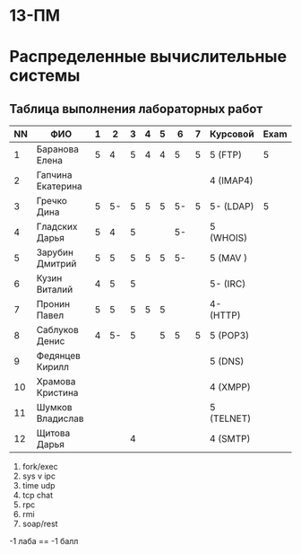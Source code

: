 # 13-ПМ
# Распределенные вычислительные системы

## Таблица выполнения лабораторных работ

| NN  | ФИО               | 1   | 2   | 3   | 4   | 5   | 6   | 7   | Курсовой   | Exam |
| --- | ----------------- | --- | --- | --- | --- | --- | --- | --- | ---------- | ---- |
| 1   | Баранова Елена    | 5   | 4   | 5   | 4   | 4   | 5   | 5   | 5 (FTP)    | 5    |
| 2   | Гапчина Екатерина |     |     |     |     |     |     |     | 4 (IMAP4)  |      |
| 3   | Гречко Дина       | 5   | 5-  | 5   | 5   | 5   | 5-  | 5   | 5- (LDAP)  | 5    |
| 4   | Гладских Дарья    | 5   | 4   | 5   |     |     | 5-  |     | 5 (WHOIS)  |      |
| 5   | Зарубин Дмитрий   | 5   | 5   | 5   | 5   | 5   | 5-  |     | 5 (MAV  )  |      |
| 6   | Кузин Виталий     | 4   | 5   | 5   |     |     |     |     | 5- (IRC)   |      |
| 7   | Пронин Павел      | 5   | 5   | 5   | 5   | 5   |     |     | 4- (HTTP)  |      |
| 8   | Саблуков Денис    | 4   | 5-  | 5   |     | 5   | 5   | 5   | 5 (POP3)   |      |
| 9   | Федянцев Кирилл   |     |     |     |     |     |     |     | 5 (DNS)    |      |
| 10  | Храмова Кристина  |     |     |     |     |     |     |     | 4 (XMPP)   |      |
| 11  | Шумков Владислав  |     |     |     |     |     |     |     | 5 (TELNET) |      |
| 12  | Щитова Дарья      |     |     | 4   |     |     |     |     | 4 (SMTP)   |      |

1. fork/exec
2. sys v ipc
3. time udp
4. tcp chat
5. rpc
6. rmi
7. soap/rest

-1 лаба == -1 балл
